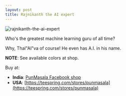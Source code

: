 ```yaml
---
layout: post
title: Rajnikanth the AI expert
---
```


![rajnikanth-the-ai-expert](https://user-images.githubusercontent.com/13973052/50374932-692dbe80-061b-11e9-897f-ec37a0ab9cbe.jpg)

Who's the greatest machine learning guru of all time? 

Why, Thal"AI"va of course! He even has A.I. in his name.

**NOTE**: See available colors at shop.

Buy at:
- **India**: [PunMasala Facebook shop](https://www.facebook.com/pg/PunMasala-2107479029311215/shop/)
- **USA**: [https://teespring.com/stores/punmasala](https://teespring.com/stores/punmasala)

